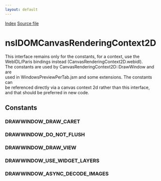 ```yaml
---
layout: default
---
```

<div id='links'><a href="../index.html">Index</a>
<a href="http://dxr.mozilla.org/mozilla-central/source/dom/interfaces/canvas/nsIDOMCanvasRenderingContext2D.idl">Source file</a>
</div>

# nsIDOMCanvasRenderingContext2D #
  
This interface remains only for the constants, for a context, use the  
WebIDL/Paris bindings instead (CanvasRenderingContext2D.webidl).  
The constants are used by CanvasRenderingContext2D::DrawWindow and are  
used in WindowsPreviewPerTab.jsm and some extensions. The constants can  
be referenced directly via a canvas context 2d rather than this interface,  
and that should be preferred in new code.   
  

## Constants ##

### DRAWWINDOW_DRAW_CARET ###

### DRAWWINDOW_DO_NOT_FLUSH ###

### DRAWWINDOW_DRAW_VIEW ###

### DRAWWINDOW_USE_WIDGET_LAYERS ###

### DRAWWINDOW_ASYNC_DECODE_IMAGES ###

